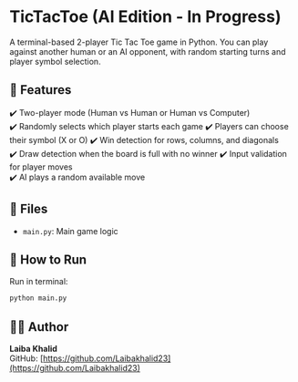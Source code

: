 # TicTacToe (AI Edition - In Progress)

A terminal-based 2-player Tic Tac Toe game in Python. You can play against another human or an AI opponent, with random starting turns and player symbol selection.

## 🧠 Features
✔️ Two-player mode  (Human vs Human or Human vs Computer)  
✔️ Randomly selects which player starts each game
✔️ Players can choose their symbol (X or O)
✔️ Win detection for rows, columns, and diagonals  
✔️ Draw detection when the board is full with no winner 
✔️ Input validation for player moves  
✔️ AI plays a random available move   

## 📂 Files
- `main.py`: Main game logic

## 🔧 How to Run
Run in terminal:
```bash
python main.py
```
## 👩‍💻 Author

**Laiba Khalid**  
GitHub: [https://github.com/Laibakhalid23](https://github.com/Laibakhalid23)
